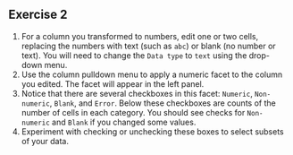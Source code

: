 ## Exercise 2

1. For a column you transformed to numbers, edit one or two cells, replacing the numbers with text (such as <code>abc</code>) or blank (no number or text). You will need to change the <code>Data type</code> to <code>text</code> using the drop-down menu.
1. Use the column pulldown menu to apply a numeric facet to the column you edited. The facet will appear in the left panel.
1. Notice that there are several checkboxes in this facet: <code>Numeric</code>, <code>Non-numeric</code>, <code>Blank</code>, and <code>Error</code>. Below these checkboxes are counts of the number of cells in each category. You should see checks for <code>Non-numeric</code> and <code>Blank</code> if you changed some values.
1. Experiment with checking or unchecking these boxes to select subsets of your data.

